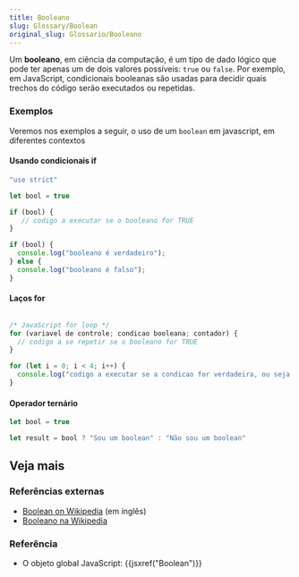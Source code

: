 ```yaml
---
title: Booleano
slug: Glossary/Boolean
original_slug: Glossario/Booleano
---
```


Um **booleano**, em ciência da computação, é um tipo de dado lógico que pode ter apenas um de dois valores possíveis: `true` ou `false`. Por exemplo, em JavaScript, condicionais booleanas são usadas para decidir quais trechos do código serão executados ou repetidas.

### Exemplos

Veremos nos exemplos a seguir, o uso de um `boolean` em javascript, em diferentes contextos

#### Usando condicionais if

```js
"use strict"

let bool = true

if (bool) {
   // codigo a executar se o booleano for TRUE
}

if (bool) {
  console.log("booleano é verdadeiro");
} else {
  console.log("booleano é falso");
}
```

#### Laços for

```js

/* JavaScript for loop */
for (variavel de controle; condicao booleana; contador) {
  // codigo a se repetir se o booleano for TRUE
}

for (let i = 0; i < 4; i++) {
  console.log("codigo a executar se a condicao for verdadeira, ou seja até 'i' atingir o valor de 4 ");
}
```

#### Operador ternário 

```js
let bool = true

let result = bool ? "Sou um boolean" : "Não sou um boolean"

```

## Veja mais

### Referências externas

- [Boolean on Wikipedia](http://en.wikipedia.org/wiki/Boolean_data_type) (em inglês)
- [Booleano na Wikipedia](https://pt.wikipedia.org/wiki/Booliano)

### Referência

- O objeto global JavaScript: {{jsxref("Boolean")}}
